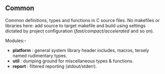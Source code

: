 ## Common
Common definitions, types and functions in C source files. No makefiles or libraries here: add source to target 
makefile and build using settings dictated by project configuration (_fast/compact/accelerated_ and so on).

Modules:-

* **platform** : general system library header includes, macros, tersely named rudimentary types.
* **util** : dumping ground for miscellaneous types & functions.
* **report** : filtered reporting (stdout/stderr).
